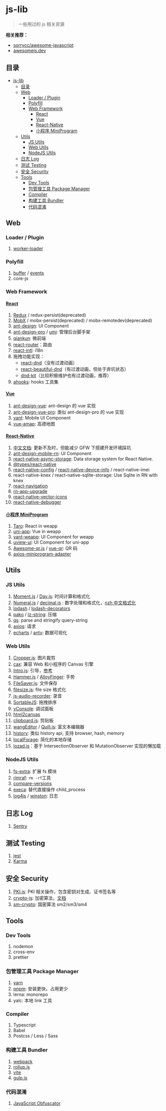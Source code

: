 # js-lib

> 一些用过的 js 相关资源

**相关推荐：**

- [sorrycc/awesome-javascript](https://github.com/sorrycc/awesome-javascript)
- [awesomejs.dev](https://awesomejs.dev/)

## 目录

- [js-lib](#js-lib)
  - [目录](#目录)
  - [Web](#web)
    - [Loader / Plugin](#loader--plugin)
    - [Polyfill](#polyfill)
    - [Web Framework](#web-framework)
      - [React](#react)
      - [Vue](#vue)
      - [React-Native](#react-native)
      - [小程序 MiniProgram](#小程序-miniprogram)
  - [Utils](#utils)
    - [JS Utils](#js-utils)
    - [Web Utils](#web-utils)
    - [NodeJS Utils](#nodejs-utils)
  - [日志 Log](#日志-log)
  - [测试 Testing](#测试-testing)
  - [安全 Security](#安全-security)
  - [Tools](#tools)
    - [Dev Tools](#dev-tools)
    - [包管理工具 Package Manager](#包管理工具-package-manager)
    - [Compiler](#compiler)
    - [构建工具 Bundler](#构建工具-bundler)
    - [代码混淆](#代码混淆)

## Web

### Loader / Plugin

1. [worker-loader](https://www.npmjs.com/package/worker-loader)

### Polyfill

1. [buffer](https://www.npmjs.com/package/buffer) / [events](https://www.npmjs.com/package/events)
2. core-js

### Web Framework

#### [React](https://reactjs.org/)

1.  [Redux](https://redux.js.org/) / redux-persist(deprecated)
2.  [MobX](https://mobx.js.org) / mobx-persist(deprecated) / mobx-remotedev(deprecated)
3.  [ant-design](https://ant.design/): UI Component
4.  [ant-design-pro](https://pro.ant.design) / [umi](https://umijs.org/): 管理后台脚手架
5.  [qiankun](https://qiankun.umijs.org/zh): 微前端
6.  [react-router](https://reactrouter.com)：路由
7.  [react-intl](https://formatjs.io/docs/react-intl/): i18n
8. 拖拽功能实现：
   - [react-dnd](https://github.com/react-dnd/react-dnd)（没有过渡动画）
   - [react-beautiful-dnd](https://github.com/atlassian/react-beautiful-dnd)（有过渡动画，但处于弃坑状态）
   - [dnd-kit](https://github.com/clauderic/dnd-kit)（比较积极维护也有过渡动画，推荐）
9. [ahooks](https://ahooks.js.org/zh-CN): hooks 工具集

#### [Vue](https://vuejs.org/)

1. [ant-design-vue](https://github.com/vueComponent/ant-design-vue): ant-design 的 vue 实现
2. [ant-design-vue-pro](https://github.com/vueComponent/ant-design-vue-pro): 类似 ant-design-pro 的 vue 实现
3. [vant](https://vant-ui.github.io): Mobile UI Component
4. [vue-amap](https://github.com/ElemeFE/vue-amap): 高德地图

#### [React-Native](https://reactnative.dev/)

1. [中文文档](https://reactnative.cn/): 更新不及时，但能减少 GFW 下搭建开发环境踩坑
2. [ant-design-mobile-rn](https://github.com/ant-design/ant-design-mobile-rn): UI Component
3. [react-native-async-storage](https://github.com/react-native-async-storage/async-storage): Data storage system for React Native.
4. [@types/react-native](https://www.npmjs.com/package/@types/react-native)
5. [react-native-config](https://github.com/luggit/react-native-config) / [react-native-device-info](https://github.com/react-native-device-info/react-native-device-info) / react-native-imei
6. react-native-knex / react-native-sqlite-storage: Use Sqlite in RN with knex
7. [react-navigation](https://github.com/react-navigation/react-navigation)
8. [rn-app-upgrade](https://www.npmjs.com/package/rn-app-upgrade)
9. [react-native-vector-icons](https://github.com/oblador/react-native-vector-icons)
10. [react-native-debugger](https://github.com/jhen0409/react-native-debugger)

#### [小程序 MiniProgram](https://developers.weixin.qq.com/miniprogram/dev/framework/)

1. [Taro](https://github.com/NervJS/taro): React in weapp
2. [uni-app](https://github.com/dcloudio/uni-app): Vue in weapp
3. [vant-weapp](https://youzan.github.io/vant-weapp): UI Component for weapp
4. [uview-ui](https://www.uviewui.com/): UI Component for uni-app
5. [Awesome-qr.js](https://github.com/SumiMakito/Awesome-qr.js) / [vue-qr](https://github.com/Binaryify/vue-qr): QR 码
6. [axios-miniprogram-adapter](https://github.com/bigmeow/axios-miniprogram-adapter)

## Utils

### JS Utils

1. [Moment.js](https://momentjs.com/) / [Day.js](https://day.js.org/): 时间计算和格式化
2. [Numeral.js](http://numeraljs.com/) / [decimal.js](https://github.com/MikeMcl/decimal.js) : 数字处理和格式化，[nzh 中文格式化](https://www.npmjs.com/package/nzh)
3. [lodash](https://lodash.com/) / [lodash-decorators](https://www.npmjs.com/package/lodash-decorators)
4. [pako](https://www.npmjs.com/package/pako) / [lz-string](https://www.npmjs.com/package/lz-string): 压缩
5. [qs](https://www.npmjs.com/package/qs): parse and stringify query-string
6. [axios](https://www.npmjs.com/package/axios): 请求
7. [echarts](https://echarts.apache.org) / [antv](https://antv.vision): 数据可视化

### Web Utils

1. [Cropper.js](https://fengyuanchen.github.io/cropperjs): 图片裁剪
2. [cax](https://github.com/dntzhang/cax): 兼容 Web 和小程序的 Canvas 引擎
3. [Intro.js](https://introjs.com/): 引导，[参考](https://juejin.cn/post/6844904128393510919)
4. [Hammer.js](https://hammerjs.github.io/) / [AlloyFinger](https://github.com/AlloyTeam/AlloyFinger): 手势
5. [FileSaver.js](https://github.com/eligrey/FileSaver.js): 文件保存
6. [filesize.js](https://github.com/avoidwork/filesize.js): file size 格式化
7. [js-audio-recorder](https://github.com/2fps/recorder): 录音
8. [SortableJS](http://sortablejs.github.io/Sortable/): 拖拽排序
9. [vConsole](https://github.com/Tencent/vConsole): 调试面板
10. [html2canvas](https://github.com/niklasvh/html2canvas)
11. [clipboard.js](https://github.com/zenorocha/clipboard.js): 剪贴板
12. [wangEditor](https://www.wangeditor.com/) / [Quill.js](https://quilljs.com/): 富文本编辑器
13. [history](https://github.com/remix-run/history): 类似 history api, 支持 browser, hash, memory
14. [localForage](https://github.com/localForage/localForage): 简化的本地存储
15. [lozad.js](https://github.com/ApoorvSaxena/lozad.js)：基于 IntersectionObserver 和 MutationObserver 实现的懒加载

### NodeJS Utils

1. [fs-extra](https://juejin.cn/post/6844903641594216455): 扩展 fs 模块
2. [rimraf](https://www.npmjs.com/package/rimraf): `rm -rf`工具
3. [compare-versions](https://www.npmjs.com/package/compare-versions)
4. [execa](https://www.npmjs.com/package/execa): 替代直接操作 child_process
5. [log4js](https://github.com/log4js-node/log4js-node) / [winston](https://github.com/winstonjs/winston): 日志

## 日志 Log

1. [Sentry](https://sentry.io)

## 测试 Testing

1. [jest](https://jestjs.io/)
2. [Karma](https://karma-runner.github.io/)

## 安全 Security

1. [PKI.js](https://pkijs.org/): PKI 相关操作，包含密钥对生成、证书签名等
2. [crypto-js](https://github.com/brix/crypto-js): 加密算法，[文档](https://cryptojs.gitbook.io/docs/)
3. [sm-crypto](https://github.com/JuneAndGreen/sm-crypto): 国密算法 sm2/sm3/sm4

## Tools

### Dev Tools

1. nodemon
2. cross-env
3. prettier

### 包管理工具 Package Manager

1. [yarn](https://yarnpkg.com/)
2. [pnpm](https://pnpm.io/): 安装更快，占用更少
3. lerna: monorepo
4. yalc: 本地 link 工具

### Compiler

1. Typescript
2. Babel
3. Postcss / Less / Sass

### 构建工具 Bundler

1. [webpack](https://webpack.js.org/)
2. [rollup.js](https://rollupjs.org)
3. [vite](https://vitejs.dev/)
4. [gulp.js](https://gulpjs.com/)

### 代码混淆

1. [JavaScript Obfuscator](https://obfuscator.io/)
